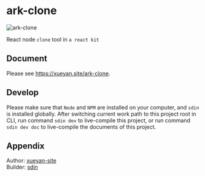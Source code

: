 # ark-clone

![ark-clone](https://xueyan.site/ark-clone/ast/project.png)

React node `clone` tool in `a react kit`

## Document

Please see <https://xueyan.site/ark-clone>.

## Develop

Please make sure that `Node` and `NPM` are installed on your computer, and `sdin` is installed globally. After switching current work path to this project root in CLI, run command `sdin dev` to live-compile this project, or run command `sdin dev doc` to live-compile the documents of this project.

## Appendix

Author: [xueyan-site](mailto://xueyan@xueyan.site)  
Builder: [sdin](https://github.com/xueyan-site/sdin)  
